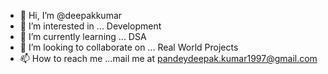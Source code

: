 - 👋 Hi, I’m @deepakkumar
- 👀 I’m interested in ... Development
- 🌱 I’m currently learning ... DSA 
- 💞️ I’m looking to collaborate on ... Real World Projects
- 📫 How to reach me ...mail me at pandeydeepak.kumar1997@gmail.com

<!---
deepakkumar1997/deepakkumar1997 is a ✨ special ✨ repository because its `README.md` (this file) appears on your GitHub profile.
You can click the Preview link to take a look at your changes.
--->
